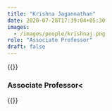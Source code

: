 ```yaml
---
title: "Krishna Jagannathan"
date: 2020-07-28T17:39:04+05:30
images:
  - /images/people/krishnaj.png
role: "Associate Professor"
draft: false
---
```

{{<rawhtml>}}
<h3><b>Associate Professor<</b></h3>
{{</rawhtml>}}

